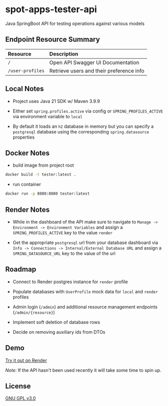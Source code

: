 # spot-apps-tester-api
Java SpringBoot API for testing operations against various models

## Endpoint Resource Summary
| Resource         | Description                              |
| :--------------- | :--------------------------------------- |
| `/`              | Open API Swagger UI Documentation        |
| `/user-profiles` | Retrieve users and their preference info |

## Local Notes
- Project uses Java 21 SDK w/ Maven 3.9.9

- Either set `spring.profiles.active` via config or `SPRING_PROFILES_ACTIVE` via environment variable to `local`

- By default it loads an `h2` database in memory but you can specify a `postgresql` database using the corresponding `spring.datasource` properties


## Docker Notes
- build image from project root
```bash
docker build -t tester:latest .
```
- run container
```bash
docker run -p 8080:8080 tester:latest
```

## Render Notes
- While in the dashboard of the API make sure to navigate to `Manage -> Environment -> Environment Variables` and assign a `SPRING_PROFILES_ACTIVE` key to the value `render`

- Get the appropriate `postgresql` url from your database dashboard via `Info -> Connections -> Internal/External Database URL` and assign a `SPRING_DATASOURCE_URL` key to the value of the url

## Roadmap
- Connect to Render postgres instance for `render` profile

- Populate databases with `UserProfile` mock data for `local` and `render` profiles

- Admin login (`/admin`) and additional resource management endpoints (`/admin/{resource}`)

- Implement soft deletion of database rows

- Decide on removing auxiliary ids from DTOs
## Demo
[Try it out on Render](https://spot-apps-tester-api.onrender.com/)

*Note:* If the API hasn't been used recently it will take some time to spin up.


## License
[GNU GPL v3.0](https://choosealicense.com/licenses/gpl-3.0/)

